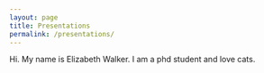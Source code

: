 ```yaml
---
layout: page
title: Presentations
permalink: /presentations/
---
```


Hi. My name is Elizabeth Walker. I am a phd student and love cats.
